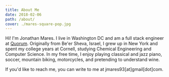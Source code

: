 ```yaml
---
title: About Me
date: 2018-02-06
path: /about/
cover: ./mares-square-pop.jpg
---
```


Hi! I'm Jonathan Mares. I live in Washington DC and am a full stack engineer at [Quorum](https://www.quorum.us/).
Originally from Be'er Sheva, Israel, I grew up in New York and spent my college years at Cornell, studying Chemical Engineering and Computer Science. In my free time, I enjoy playing classical and jazz piano, soccer, mountain biking, motorcycles, and pretending to understand wine.

If you'd like to reach me, you can write to me at jmares93[at]gmail[dot]com.
